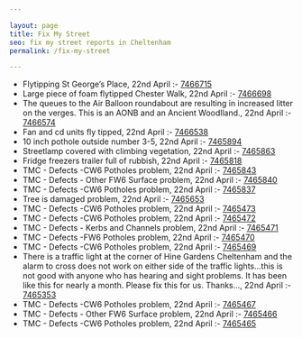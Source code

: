 ```yaml
---

layout: page
title: Fix My Street
seo: fix my street reports in Cheltenham
permalink: /fix-my-street

---
```


<!-- fix_marker starts -->

- Flytipping St George’s Place, 22nd April :- [7466715](https://www.fixmystreet.com/report/7466715)
- Large piece of foam flytipped Chester Walk, 22nd April :- [7466698](https://www.fixmystreet.com/report/7466698)
- The queues to the Air Balloon roundabout are resulting in increased litter on the verges. This is an AONB and an Ancient Woodlland., 22nd April :- [7466574](https://www.fixmystreet.com/report/7466574)
- Fan and cd units fly tipped, 22nd April :- [7466538](https://www.fixmystreet.com/report/7466538)
- 10 inch pothole outside number 3-5, 22nd April :- [7465894](https://www.fixmystreet.com/report/7465894)
- Streetlamp covered with climbing vegetation, 22nd April :- [7465863](https://www.fixmystreet.com/report/7465863)
- Fridge freezers trailer full of rubbish, 22nd April :- [7465818](https://www.fixmystreet.com/report/7465818)
- TMC - Defects -CW6 Potholes  problem, 22nd April :- [7465843](https://www.fixmystreet.com/report/7465843)
- TMC - Defects - Other FW6  Surface problem, 22nd April :- [7465840](https://www.fixmystreet.com/report/7465840)
- TMC - Defects -CW6 Potholes  problem, 22nd April :- [7465837](https://www.fixmystreet.com/report/7465837)
- Tree is damaged problem, 22nd April :- [7465653](https://www.fixmystreet.com/report/7465653)
- TMC - Defects -CW6 Potholes  problem, 22nd April :- [7465473](https://www.fixmystreet.com/report/7465473)
- TMC - Defects -CW6 Potholes  problem, 22nd April :- [7465472](https://www.fixmystreet.com/report/7465472)
- TMC - Defects - Kerbs and Channels problem, 22nd April :- [7465471](https://www.fixmystreet.com/report/7465471)
- TMC - Defects -FW6 Potholes problem, 22nd April :- [7465470](https://www.fixmystreet.com/report/7465470)
- TMC - Defects -CW6 Potholes  problem, 22nd April :- [7465469](https://www.fixmystreet.com/report/7465469)
- There is a traffic light at the corner of Hine Gardens Cheltenham and the alarm to cross does not work on either side of the traffic lights...this is not good with anyone who has hearing and sight problems. It has been like this for nearly a month. Please fix this for us. Thanks..., 22nd April :- [7465353](https://www.fixmystreet.com/report/7465353)
- TMC - Defects -CW6 Potholes  problem, 22nd April :- [7465467](https://www.fixmystreet.com/report/7465467)
- TMC - Defects - Other FW6  Surface problem, 22nd April :- [7465466](https://www.fixmystreet.com/report/7465466)
- TMC - Defects -CW6 Potholes  problem, 22nd April :- [7465465](https://www.fixmystreet.com/report/7465465)

<!-- fix_marker ends -->